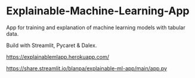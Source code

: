 # Explainable-Machine-Learning-App

App for training and explanation of machine learning models with tabular data.

Build with Streamlit, Pycaret & Dalex.

https://explainablemlapp.herokuapp.com/

https://share.streamlit.io/blanpa/explainable-ml-app/main/app.py

